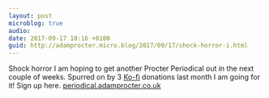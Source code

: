 ```yaml
---
layout: post
microblog: true
audio: 
date: 2017-09-17 18:16 +0100
guid: http://adamprocter.micro.blog/2017/09/17/shock-horror-i.html
---
```

Shock horror I am hoping to get another Procter Periodical out in the next couple of weeks. Spurred on by 3 [Ko-fi](https://ko-fi.com/A788IG4) donations last month I am going for it! Sign up here. [periodical.adamprocter.co.uk](http://periodical.adamprocter.co.uk)
